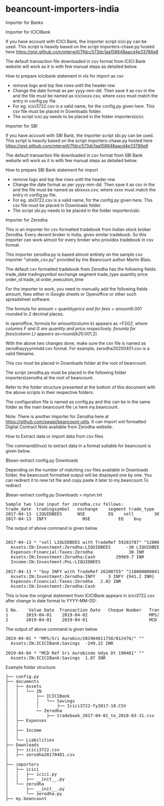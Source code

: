 # beancount-importers-india

Importer for Banks

Importer for ICICIBank

If you have account with ICICI Bank, the importer script icici.py can be used. This script is heavily based on the script 
importers-chase.py hosted here  https://gist.github.com/mterwill/7fdcc573dc1aa158648aacd4e33786e8

The default transaction file downloaded in csv format from ICICI Bank website will work as it is with few manual steps as detailed below. 

How to prepare icicibank statement in xls for import as csv

* remove logo and top few rows until the header row
* Change the date format as per yyyy-mm-dd. Then save it as csv in the and the file must be named as icicixxxx.csv,  where xxxx must match the entry in config.py file. 
* For eg. icici3722.csv is a valid name, for the config.py given here. This csv file must be placed in Downloads folder.
* The script icici.py needs to be placed in the folder importers\icici.

Importer for SBI

If you have account with SBI Bank, the importer script sbi.py can be used. This script is heavily based on the script 
importers-chase.py hosted here  https://gist.github.com/mterwill/7fdcc573dc1aa158648aacd4e33786e8

The default transaction file downloaded in csv format from SBI Bank website will work as it is with few manual steps as detailed below. 

How to prepare SBI Bank statement for import

* remove logo and top few rows until the header row
* Change the date format as per yyyy-mm-dd. Then save it as csv in the and the file must be named as sbixxxx.csv,  where xxxx must match the entry in config.py file. 
* For eg. sbi3722.csv is a valid name, for the config.py given here. This csv file must be placed in Downloads folder.
* The script sbi.py needs to be placed in the folder importers\sbi.


Importer for Zerodha

This is an importer for csv formatted tradebook from Indian stock broker Zerodha. Every decent broker in India, gives similar tradebook. 
So this importer can work almost for every broker who provides tradebook in csv format. 

This importer zerodha.py is based almost entirely on the sample csv importer "utrade_csv.py" provided by the Beancount author Martin Blais.

The default csv formatted tradebook from Zerodha has the following fields: 
trade_date	tradingsymbol	exchange	segment	trade_type	quantity	price	order_id	trade_id	order_execution_time

For the importer to work, you need to manually add the following fields amount, fees either in Google sheets or Openoffice or other such spreadsheet software.

The formula for amount = quantity*price and for fees = amount*0.001 rounded to 2 decimal places. 

In openoffice,
formula for amount(column k) appears as =F2*G2, where columns F and G are quantity and price respectively.
forumla for fees(column L) appears as=round(k2*0.001,2).

With the above two changes done, make sure the csv file is named as zerodhayyyymmdd.csv format. For example, zerodha20200401.csv is a valid filename. 

This csv must be placed in Downloads folder at the root of beancount.

The script zerodha.py must be placed in the following folder importers\zerodha at the root of beancount. 

Refer to the folder structure presented at the bottom of this document with the above scripts in their respective folders. 

The configuration file is named as config.py and this can be in the same folder as the main beancount file i,e here my.beancount.

Note: There is another importer for Zerodha here at https://github.com/swapi/beancount-utils. It can import xml formatted Digital Contract Note available 
from Zerodha website.



How to Extract data or import data from csv files 

The command(linux) to extract data in a format sutiable for beancount is given below. 

$bean-extract config.py Downloads

Depending on the number of matching csv files available in Downloads folder, the beancount formatted output will be displayed one by one. You can redirect it to new txt file and copy paste it later to my.beancount.To redirect

$bean-extract config.py Downloads > mytxn.txt

<pre>
Sample two line input for zerodha.csv follows:
trade_date	tradingsymbol	exchange	segment	trade_type	quantity	price	    order_id	      trade_id	order_execution_time	amount	  fees
2017-04-13	LIQUIDBEES	    NSE	        EQ	  sell	      30	    999.99	1200000000772831	59283787	2017-04-13T09:54:26	  29999.7	  30
2017-04-13	INFY	          NSE	        EQ	  buy	        3	      941.2	  1100000000419606	26200755	2017-04-13T12:37:32	  2823.6	  2.82
</pre>

The output of above command is given below
<pre>
                               
2017-04-13 * "sell LIQUIDBEES with TradeRef 59283787" ^1200000000772831
  Assets:IN:Investment:Zerodha:LIQUIDBEES      -30 LIQUIDBEES {} @ 999.99 INR
  Expenses:Financial:Taxes:Zerodha              30 INR                       
  Assets:IN:Investment:Zerodha:Cash        29969.7 INR                       
  Income:IN:Investment:PnL:LIQUIDBEES                                        

2017-04-13 * "buy INFY with TradeRef 26200755" ^1100000000419606
  Assets:IN:Investment:Zerodha:INFY     3 INFY {941.2 INR}
  Expenses:Financial:Taxes:Zerodha   2.82 INR             
  Assets:IN:Investment:Zerodha:Cash          
</pre>

This is how the original statement from ICICIBank appears in icici3722.csv after change in date format to YYYY-MM-DD:
<pre>
S No.	 Value Date	 Transaction Date	Cheque Number	Transaction Remarks	                  Withdrawal Amount (INR)	Deposit Amount (INR)	Balance (INR)
1	    2019-04-01	  2019-04-02	                	MPS/SRI AUROBIN/201904011758/012476/	  249.22	                                        XX,620.60
2	    2019-04-01	  2019-04-01	 	                MCD REF SRI AUROBINDO UDYO DT 190401	 	                         1.87	                  XX,622.47
</pre>

The output of above command is given below
<pre>
2019-04-01 * "MPS/Sri Aurobin/201904011758/012476/" ""
  Assets:IN:ICICIBank:Savings  -249.22 INR

2019-04-04 * "MCD Ref Sri Aurobindo Udyo Dt 190401" ""
  Assets:IN:ICICIBank:Savings  1.87 INR
</pre>


Example folder structure:

<pre>
├── config.py
├── documents
│   ├── Assets
│   │   └── IN
│   │       ├── ICICIBank
│   │       │   └── Savings
│   │       │       ├── Icici3722-fy2017-18.CSV
│   │       ── Zerodha
│   │           ├── tradebook_2017-04-01_to_2018-03-31.csv
│   ├── Expenses
│   │   
│   ├── Income
│   │   
│   └── Liabilities
├── Downloads
│   ├── icici3722.csv
│   ├── zerodha20170401.csv
│   
├── importers
│   ├── icici
│   │   ├── icici.py
│   │   ├── __init__.py
│   └── zerodha
│       ├── __init__.py
│       └── zerodha.py
├── my.beancount
</pre>
